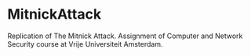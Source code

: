 # MitnickAttack

Replication of The Mitnick Attack.
Assignment of Computer and Network Security course at Vrije Universiteit Amsterdam.



